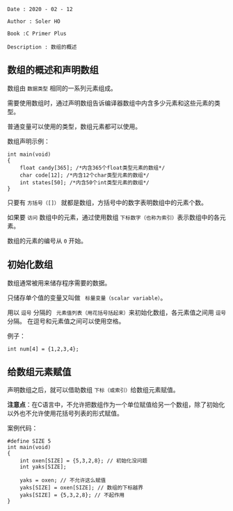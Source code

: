 ```
Date : 2020 - 02 - 12

Author : Soler HO

Book :C Primer Plus
 
Description : 数组的概述
```
## 数组的概述和声明数组
数组由 `数据类型` 相同的一系列元素组成。

需要使用数组时，通过声明数组告诉编译器数组中内含多少元素和这些元素的类型。

普通变量可以使用的类型，数组元素都可以使用。

数组声明示例：
```
int main(void)
{
    float candy[365]; /*内含365个float类型元素的数组*/
    char code[12]; /*内含12个char类型元素的数组*/
    int states[50]; /*内含50个int类型元素的数组*/
}
```
只要有 `方括号（[]）` 就都是数组，方括号中的数字表明数组中的元素个数。

如果要 `访问` 数组中的元素，通过使用数组 `下标数字（也称为索引）`表示数组中的各元素。

数组的元素的编号从 ` 0 ` 开始。


## 初始化数组
数组通常被用来储存程序需要的数据。

只储存单个值的变量又叫做 ` 标量变量（scalar variable）`。

用以 ` 逗号 ` 分隔的 ` 元素值列表（用花括号括起来）`来初始化数组，各元素值之间用 ` 逗号 ` 分隔。 在逗号和元素值之间可以使用空格。

例子：
```
int num[4] = {1,2,3,4};
```

## 给数组元素赋值
声明数组之后，就可以借助数组 `下标（或索引）`给数组元素赋值。

**注意点**：在C语言中，不允许把数组作为一个单位赋值给另一个数组，除了初始化以外也不允许使用花括号列表的形式赋值。

案例代码：
```
#define SIZE 5
int main(void)
{
    int oxen[SIZE] = {5,3,2,8}; // 初始化没问题
    int yaks[SIZE];

    yaks = oxen; // 不允许这么赋值
    yaks[SIZE] = oxen[SIZE]; // 数组的下标越界
    yaks[SIZE] = {5,3,2,8}; // 不起作用
}
```

